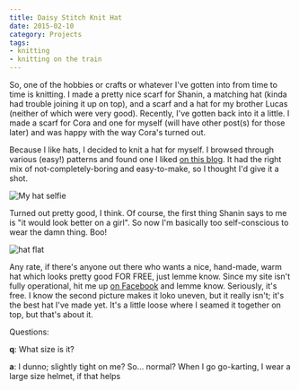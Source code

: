 ```yaml
---
title: Daisy Stitch Knit Hat
date: 2015-02-10
category: Projects
tags:
- knitting
- knitting on the train
---
```


So, one of the hobbies or crafts or whatever I've gotten into from time to time is knitting. I made a pretty nice scarf
for Shanin, a matching hat (kinda had trouble joining it up on top), and a scarf and a hat for my brother Lucas (neither
of which were very good). Recently, I've gotten back into it a little. I made a scarf for Cora and one for myself (will
have other post(s) for those later) and was happy with the way Cora's turned out.

Because I like hats, I decided to knit a hat for myself. I browsed through various (easy!) patterns and found one I
liked [on this blog](http://knitbot.com/blog/2010/11/22/daisy-chain-hat-pattern). It had the right mix of not-completely-boring and easy-to-make, so I thought I'd give it
a shot.

![My hat selfie](images/dsc_2606.jpg)

Turned out pretty good, I think. Of course, the first thing Shanin says to me is "it would look better on a girl". So
now I'm basically too self-conscious to wear the damn thing. Boo!

![hat flat](images/dsc_2607.jpg)

Any rate, if there's anyone out there who wants a nice, hand-made, warm hat which looks pretty good FOR FREE, just lemme
know. Since my site isn't fully operational, hit me up [on Facebook](https://www.facebook.com/josh.wickham) and lemme know. Seriously, it's free. I know
the second picture makes it loko uneven, but it really isn't; it's the best hat I've made yet. It's a little loose where
I seamed it together on top, but that's about it.

Questions:

**q**: What size is it?

**a**: I dunno; slightly tight on me? So... normal? When I go go-karting, I wear a large size helmet, if that helps

